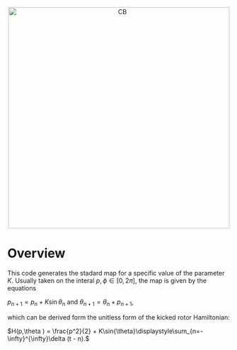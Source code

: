<p align="center">
<img width="500" alt="CB" src="https://github.com/user-attachments/assets/bf421467-3190-4d65-abfd-e6672065044b">
</p>

# Overview
This code generates the stadard map for a specific value of the parameter $K$. Usually taken on the interal $p,\phi\in [0,2\pi ]$, the map is given by the equations

$p_{n+1} = p_{n} + K\sin{\theta_{n}}$ and $\theta_{n+1} = \theta_{n} + p_{n+1},$

which can be derived form the unitless form of the kicked rotor Hamiltonian:

$H(p,\theta ) = \frac{p^2}{2} + K\sin{\theta}\displaystyle\sum_{n=-\infty}^{\infty}\delta (t - n).$

